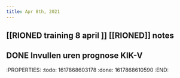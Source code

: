 ```yaml
---
title: Apr 8th, 2021
---
```


## [[RIONED training 8 april ]] [[RIONED]] notes
###
###
## DONE Invullen uren prognose KIK-V
:PROPERTIES:
:todo: 1617868603178
:done: 1617868610590
:END:
##

